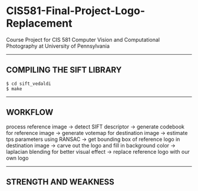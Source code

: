 CIS581-Final-Project-Logo-Replacement
=====================================

Course Project for CIS 581 Computer Vision and Computational Photography at University of Pennsylvania

---
COMPILING THE SIFT LIBRARY
---
```
$ cd sift_vedaldi
$ make
```
---
WORKFLOW
---
process reference image -> detect SIFT descriptor -> generate codebook for reference image
-> generate votemap for destination image -> estimate tps parameters using RANSAC
-> get bounding box of reference logo in destination image -> carve out the logo and fill in background color
-> laplacian blending for better visual effect -> replace reference logo with our own logo

---
STRENGTH AND WEAKNESS
---

